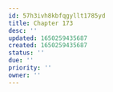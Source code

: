 ```yaml
---
id: 57h3ivh8kbfqgyllt1785yd
title: Chapter 173
desc: ''
updated: 1650259435687
created: 1650259435687
status: ''
due: ''
priority: ''
owner: ''
---
```


